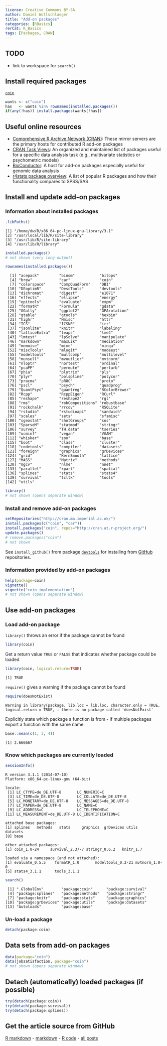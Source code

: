 ```yaml
---
license: Creative Commons BY-SA
author: Daniel Wollschlaeger
title: "Add-on packages"
categories: [RBasics]
rerCat: R_Basics
tags: [Packages, CRAN]
---
```





TODO
-------------------------

 - link to workspace for `search()`

Install required packages
-------------------------

[`coin`](http://cran.r-project.org/package=coin)


```r
wants <- c("coin")
has   <- wants %in% rownames(installed.packages())
if(any(!has)) install.packages(wants[!has])
```

Useful online resources
-------------------------

 * [Comprehensive R Archive Network (CRAN)](http://cran.r-project.org/web/packages/): These mirror servers are the primary hosts for contributed R add-on packages
 * [CRAN Task Views](http://cran.r-project.org/web/views/): An organized and maintained list of packages useful for a specific data analysis task (e.g., multivariate statistics or psychometric models)
 * [BioConductor](http://www.bioconductor.org/): A host for add-on packages especially useful for genomic data analysis
 * [r4stats package overview](http://r4stats.com/articles/add-ons/): A list of popular R packages and how their functionality compares to SPSS/SAS

Install and update add-on packages
-------------------------

### Information about installed packages


```r
.libPaths()
```

```
[1] "/home/dw/R/x86_64-pc-linux-gnu-library/3.1"
[2] "/usr/local/lib/R/site-library"             
[3] "/usr/lib/R/site-library"                   
[4] "/usr/lib/R/library"                        
```


```r
installed.packages()
# not shown (very long output)
```


```r
rownames(installed.packages())
```

```
  [1] "acepack"         "binom"           "bitops"         
  [4] "brew"            "car"             "coin"           
  [7] "colorspace"      "CompQuadForm"    "DBI"            
 [10] "DEoptimR"        "DescTools"       "devtools"       
 [13] "dichromat"       "digest"          "e1071"          
 [16] "effects"         "ellipse"         "energy"         
 [19] "epitools"        "evaluate"        "expm"           
 [22] "formatR"         "Formula"         "gdata"          
 [25] "GGally"          "ggplot2"         "GPArotation"    
 [28] "gtable"          "gtools"          "hexbin"         
 [31] "highr"           "Hmisc"           "httr"           
 [34] "ICS"             "ICSNP"           "irr"            
 [37] "jsonlite"        "knitr"           "labeling"       
 [40] "latticeExtra"    "leaps"           "lme4"           
 [43] "lmtest"          "lpSolve"         "manipulate"     
 [46] "markdown"        "maxLik"          "mediation"      
 [49] "memoise"         "mime"            "minqa"          
 [52] "miscTools"       "mlogit"          "modeest"        
 [55] "modeltools"      "multcomp"        "multilevel"     
 [58] "munsell"         "mvoutlier"       "mvtnorm"        
 [61] "nloptr"          "nortest"         "ordinal"        
 [64] "pcaPP"           "permute"         "perturb"        
 [67] "phia"            "plotrix"         "pls"            
 [70] "plyr"            "polspline"       "polycor"        
 [73] "pracma"          "pROC"            "proto"          
 [76] "pscl"            "psych"           "quadprog"       
 [79] "QuantPsyc"       "quantreg"        "RColorBrewer"   
 [82] "Rcpp"            "RcppEigen"       "RCurl"          
 [85] "reshape"         "reshape2"        "rgl"            
 [88] "rms"             "robCompositions" "robustbase"     
 [91] "rockchalk"       "rrcov"           "RSQLite"        
 [94] "rstudio"         "rstudioapi"      "sandwich"       
 [97] "scales"          "sets"            "sfsmisc"        
[100] "sgeostat"        "shotGroups"      "sos"            
[103] "SparseM"         "statmod"         "stringr"        
[106] "survey"          "TH.data"         "tseries"        
[109] "ucminf"          "vegan"           "VGAM"           
[112] "whisker"         "zoo"             "base"           
[115] "boot"            "class"           "cluster"        
[118] "codetools"       "compiler"        "datasets"       
[121] "foreign"         "graphics"        "grDevices"      
[124] "grid"            "KernSmooth"      "lattice"        
[127] "MASS"            "Matrix"          "methods"        
[130] "mgcv"            "nlme"            "nnet"           
[133] "parallel"        "rpart"           "spatial"        
[136] "splines"         "stats"           "stats4"         
[139] "survival"        "tcltk"           "tools"          
[142] "utils"          
```


```r
library()
# not shown (opens separate window)
```

### Install and remove add-on packages


```r
setRepositories("http://cran.ma.imperial.ac.uk/")
install.packages(c("coin", "car"))
install.packages("coin", repos="http://cran.at.r-project.org/")
update.packages()
# remove.packages("coin")
# not shown
```

See `install_github()` from package [`devtools`](http://cran.r-project.org/package=devtools) for installing from [GitHub](http://github.com/) repositories.

### Information provided by add-on packages


```r
help(package=coin)
vignette()
vignette("coin_implementation")
# not shown (opens separate window)
```

Use add-on packages
-------------------------

### Load add-on package

`library()` throws an error if the package cannot be found


```r
library(coin)
```

Get a return value `TRUE` or `FALSE` that indicates whether package could be loaded


```r
library(coin, logical.return=TRUE)
```

```
[1] TRUE
```

`require()` gives a warning if the package cannot be found


```r
require(doesNotExist)
```

```
Warning in library(package, lib.loc = lib.loc, character.only = TRUE,
logical.return = TRUE, : there is no package called 'doesNotExist'
```

Explicitly state which package a function is from - if multiple packages export a function with the same name.


```r
base::mean(c(1, 3, 4))
```

```
[1] 2.666667
```

### Know which packages are currently loaded


```r
sessionInfo()
```

```
R version 3.1.1 (2014-07-10)
Platform: x86_64-pc-linux-gnu (64-bit)

locale:
 [1] LC_CTYPE=de_DE.UTF-8       LC_NUMERIC=C              
 [3] LC_TIME=de_DE.UTF-8        LC_COLLATE=de_DE.UTF-8    
 [5] LC_MONETARY=de_DE.UTF-8    LC_MESSAGES=de_DE.UTF-8   
 [7] LC_PAPER=de_DE.UTF-8       LC_NAME=C                 
 [9] LC_ADDRESS=C               LC_TELEPHONE=C            
[11] LC_MEASUREMENT=de_DE.UTF-8 LC_IDENTIFICATION=C       

attached base packages:
[1] splines   methods   stats     graphics  grDevices utils     datasets 
[8] base     

other attached packages:
[1] coin_1.0-24     survival_2.37-7 stringr_0.6.2   knitr_1.7      

loaded via a namespace (and not attached):
[1] evaluate_0.5.5    formatR_1.0       modeltools_0.2-21 mvtnorm_1.0-0    
[5] stats4_3.1.1      tools_3.1.1      
```

```r
search()
```

```
 [1] ".GlobalEnv"        "package:coin"      "package:survival" 
 [4] "package:splines"   "package:methods"   "package:stringr"  
 [7] "package:knitr"     "package:stats"     "package:graphics" 
[10] "package:grDevices" "package:utils"     "package:datasets" 
[13] "Autoloads"         "package:base"     
```

### Un-load a package


```r
detach(package:coin)
```

Data sets from add-on packages
-------------------------


```r
data(package="coin")
data(jobsatisfaction, package="coin")
# not shown (opens separate window)
```

Detach (automatically) loaded packages (if possible)
-------------------------


```r
try(detach(package:coin))
try(detach(package:survival))
try(detach(package:splines))
```

Get the article source from GitHub
----------------------------------------------

[R markdown](https://github.com/dwoll/RExRepos/raw/master/Rmd/packages.Rmd) - [markdown](https://github.com/dwoll/RExRepos/raw/master/md/packages.md) - [R code](https://github.com/dwoll/RExRepos/raw/master/R/packages.R) - [all posts](https://github.com/dwoll/RExRepos/)
